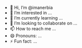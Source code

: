 - 👋 Hi, I’m @imanerbia
- 👀 I’m interested in ...
- 🌱 I’m currently learning ...
- 💞️ I’m looking to collaborate on ...
- 📫 How to reach me ...
- 😄 Pronouns: ...
- ⚡ Fun fact: ...

<!---
imanerbia/imanerbia is a ✨ special ✨ repository because its `README.md` (this file) appears on your GitHub profile.
You can click the Preview link to take a look at your changes.
--->
